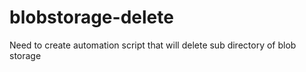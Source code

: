 # blobstorage-delete
Need to create automation script that will delete sub directory of blob storage
